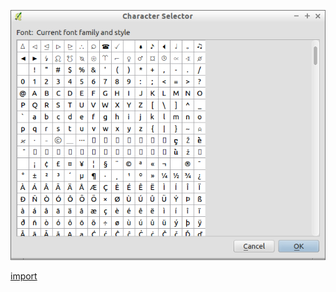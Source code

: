 ![](../images/QgsCharacterSelectorDialog-standalone.png)

[import](../gui/qgis-sample-QgsCharacterSelectorDialog.py)
